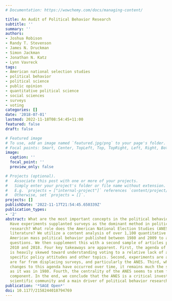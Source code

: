 ```yaml
---
# Documentation: https://wowchemy.com/docs/managing-content/

title: An Audit of Political Behavior Research
subtitle: ''
summary: ''
authors:
- Joshua Robison
- Randy T. Stevenson
- James N. Druckman
- Simon Jackman
- Jonathan N. Katz
- Lynn Vavreck
tags:
- American national selection studies
- political behavior
- political science
- public opinion
- quantitative political science
- social sciences
- surveys
- voting
categories: []
date: '2018-07-01'
lastmod: 2022-11-18T08:54:45+11:00
featured: false
draft: false

# Featured image
# To use, add an image named `featured.jpg/png` to your page's folder.
# Focal points: Smart, Center, TopLeft, Top, TopRight, Left, Right, BottomLeft, Bottom, BottomRight.
image:
  caption: ''
  focal_point: ''
  preview_only: false

# Projects (optional).
#   Associate this post with one or more of your projects.
#   Simply enter your project's folder or file name without extension.
#   E.g. `projects = ["internal-project"]` references `content/project/deep-learning/index.md`.
#   Otherwise, set `projects = []`.
projects: []
publishDate: '2022-11-17T21:54:45.650339Z'
publication_types:
- '2'
abstract: What are the most important concepts in the political behavior literature?
  Have experiments supplanted surveys as the dominant method in political behavior
  research? What role does the American National Election Studies (ANES) play in this
  literature? We utilize a content analysis of over 1,100 quantitative articles on
  American mass political behavior published between 1980 and 2009 to address these
  questions. We then supplement this with a second sample of articles published between
  2010 and 2018. Four key takeaways are apparent. First, the agenda of this literature
  is heavily skewed toward understanding voting to a relative lack of attention to
  specific policy attitudes and other topics. Second, experiments are ascendant, but
  are far from displacing surveys, and particularly the ANES. Third, while important
  changes to this agenda have occurred over time, it remains much the same in 2018
  as it was in 1980. Fourth, the centrality of the ANES seems to stem from its time-series
  component. In the end, we conclude that the ANES is a critical investment for the
  scientific community and a main driver of political behavior research.
publication: '*SAGE Open*'
doi: 10.1177/2158244018794769
---
```

